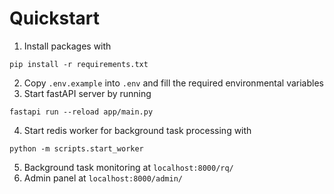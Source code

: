 # Quickstart
1. Install packages with
```
pip install -r requirements.txt
```
2. Copy `.env.example` into `.env` and fill the required environmental variables
3. Start fastAPI server by running
```
fastapi run --reload app/main.py
```
4. Start redis worker for background task processing with
```
python -m scripts.start_worker

```
5. Background task monitoring at `localhost:8000/rq/`
6. Admin panel at `localhost:8000/admin/`